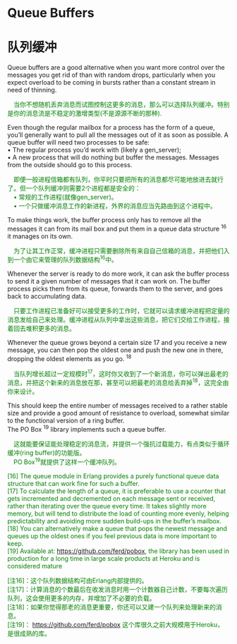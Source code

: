 # Queue Buffers
# 队列缓冲
Queue buffers are a good alternative when you want more control over the messages you get rid of than with random drops, particularly when you expect overload to be coming in bursts rather than a constant stream in need of thinning.
<p></p> <font color="green">
&emsp;当你不想随机丢弃消息而试图控制这更多的消息，那么可以选择队列缓冲。特别是你的消息流是不稳定的激增类型(不是源源不断的那种).
</font> <p></p>
Even though the regular mailbox for a process has the form of a queue, you’ll generally want to pull all the messages out of it as soon as possible. A queue buffer will need two processes to be safe:<br>
• The regular process you’d work with (likely a gen_server);<br>
• A new process that will do nothing but buffer the messages. Messages from the outside should go to this process.<br>

<p></p> <font color="green">
&emsp;即便一般进程信箱都有队列，你平时只要把所有的消息都尽可能地放进去就行了。但一个队列缓冲则需要2个进程都是安全的：<br>
&emsp;•  常规的工作进程(就像gen_server)。<br>
&emsp;•  一个只做缓冲消息工作的新进程，外界的消息应当先路由到这个进程中。
</font> <p></p>

To make things work, the buffer process only has to remove all the messages it can from its mail box and put them in a queue data structure <sup>16</sup> it manages on its own.
<p></p> <font color="green">
&emsp;为了让其工作正常，缓冲进程只需要删除所有来自自己信箱的消息，并把他们入到一个由它来管理的队列数据结构<sup>16</sup>中。
</font> <p></p>
Whenever the server is ready to do more work, it can ask the buffer process to send it a given number of messages that it can work on. The buffer process picks them from its queue, forwards them to the server, and goes back to accumulating data.
<p></p> <font color="green">
&emsp;只要工作进程已准备好可以接受更多的工作时，它就可以请求缓冲进程把定量的消息发给自己来处理。缓冲进程从队列中拿出这些消息，把它们交给工作进程，接着回去堆积更多的消息。
</font> <p></p>
Whenever the queue grows beyond a certain size 17 and you receive a new message, you can then pop the oldest one and push the new one in there, dropping the oldest elements as you go. <sup>18</sup>
<p></p> <font color="green">
&emsp;当队列增长超过一定规模时<sup>17</sup>，这时你又收到了一个新消息，你可以弹出最老的消息，并把这个新来的消息放在那，甚至可以把最老的消息给丢弃掉<sup>18</sup>，这完全由你来设计。
</font> <p></p>
This should keep the entire number of messages received to a rather stable size and provide a good amount of resistance to overload, somewhat similar to the functional version of a ring buffer.<br>
The PO Box <sup>19</sup> library implements such a queue buffer.
<p></p> <font color="green">
&emsp;这就能要保证能处理稳定的消息流，并提供一个强抗过载能力，有点类似于循环缓冲(ring buffer)的功能版。<br>
&emsp;PO Box<sup>19</sup>就提供了这样一个缓冲队列。<br>

[16] The queue module in Erlang provides a purely functional queue data structure that can work fine for such a buffer.<br>
[17] To calculate the length of a queue, it is preferable to use a counter that gets incremented and decremented on each message sent or received, rather than iterating over the queue every time. It takes slightly more memory, but will tend to distribute the load of counting more evenly, helping predictability and avoiding more sudden build-ups in the buffer’s mailbox. <br>
[18] You can alternatively make a queue that pops the newest message and queues up the oldest ones if you feel previous data is more important to keep.<br>
[19] Available at: https://github.com/ferd/pobox, the library has been used in production for a long time in large scale products at Heroku and is considered mature
<p></p> <font color="green">

[注16]：这个队列数据结构可由Erlang内部提供的。<br>
[注17]：计算消息的个数最后在收发消息时用一个计数器自己计数，不要每次遍历队列，这会使用更多的内存，并增加了不必要的负载。<br>
[注18]：如果你觉得那老的消息更重要，你还可以又建一个队列来处理新来的消息。<br>
[注19]： https://github.com/ferd/pobox 这个库很久之前大规模用于Heroku，是很成熟的库。<br>
</font> <p></p>

